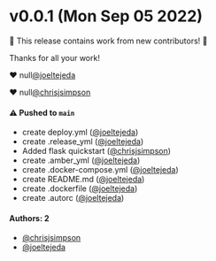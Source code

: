 # v0.0.1 (Mon Sep 05 2022)

:tada: This release contains work from new contributors! :tada:

Thanks for all your work!

:heart: null[@joeltejeda](https://github.com/joeltejeda)

:heart: null[@chrisjsimpson](https://github.com/chrisjsimpson)

#### ⚠️ Pushed to `main`

- create deploy.yml ([@joeltejeda](https://github.com/joeltejeda))
- create .release_yml ([@joeltejeda](https://github.com/joeltejeda))
- Added flask quickstart ([@chrisjsimpson](https://github.com/chrisjsimpson))
- create .amber_yml ([@joeltejeda](https://github.com/joeltejeda))
- create .docker-compose.yml ([@joeltejeda](https://github.com/joeltejeda))
- create README.md ([@joeltejeda](https://github.com/joeltejeda))
- create .dockerfile ([@joeltejeda](https://github.com/joeltejeda))
- create .autorc ([@joeltejeda](https://github.com/joeltejeda))

#### Authors: 2

- [@chrisjsimpson](https://github.com/chrisjsimpson)
- [@joeltejeda](https://github.com/joeltejeda)
